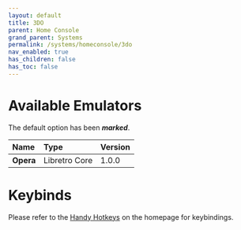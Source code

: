 ```yaml
---
layout: default
title: 3DO
parent: Home Console
grand_parent: Systems
permalink: /systems/homeconsole/3do
nav_enabled: true
has_children: false
has_toc: false
---
```


# Available Emulators

The default option has been ***marked***.

| Name               | Type             | Version           |
|:-------------------|:-----------------|:------------------|
| **Opera**          | Libretro Core    | 1.0.0             |


# Keybinds 

Please refer to the [Handy Hotkeys](/#handy-hotkeys) on the homepage for keybindings.